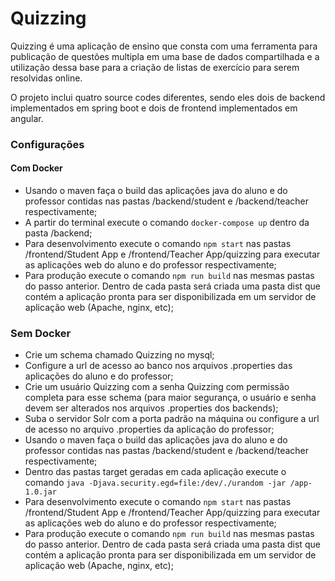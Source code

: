 # Quizzing

Quizzing é uma aplicação de ensino que consta com uma ferramenta para publicação de questões multipla em uma base de
 dados compartilhada e a utilização dessa base para a criação de listas de exercício para serem resolvidas online.

O projeto inclui quatro source codes diferentes, sendo eles dois de backend implementados em spring boot e dois de 
frontend implementados em angular.

### Configurações

#### Com Docker

- Usando o maven faça o build das aplicações java do aluno e do professor contidas nas pastas /backend/student e /backend/teacher respectivamente;
- A partir do terminal execute o comando `docker-compose up` dentro da pasta /backend;
- Para desenvolvimento execute o comando `npm start` nas pastas /frontend/Student App e /frontend/Teacher App/quizzing para executar as aplicações web do aluno e do professor respectivamente;
- Para produção execute o comando `npm run build` nas mesmas pastas do passo anterior. Dentro de cada pasta será criada uma pasta dist que contém a aplicação pronta para ser disponibilizada em um servidor de aplicação web (Apache, nginx, etc);

### Sem Docker

- Crie um schema chamado Quizzing no mysql;
- Configure a url de acesso ao banco nos arquivos .properties das aplicações do aluno e do professor;
- Crie um usuário Quizzing com a senha Quizzing com permissão completa para esse schema (para maior segurança, o usuário e senha devem ser alterados nos arquivos .properties dos backends);
- Suba o servidor Solr com a porta padrão na máquina ou configure a url de acesso no arquivo .properties da aplicação do professor;
- Usando o maven faça o build das aplicações java do aluno e do professor contidas nas pastas /backend/student e /backend/teacher respectivamente;
- Dentro das pastas target geradas em cada aplicação execute o comando `java -Djava.security.egd=file:/dev/./urandom -jar /app-1.0.jar`
- Para desenvolvimento execute o comando `npm start` nas pastas /frontend/Student App e /frontend/Teacher App/quizzing para executar as aplicações web do aluno e do professor respectivamente;
- Para produção execute o comando `npm run build` nas mesmas pastas do passo anterior. Dentro de cada pasta será criada uma pasta dist que contém a aplicação pronta para ser disponibilizada em um servidor de aplicação web (Apache, nginx, etc);
